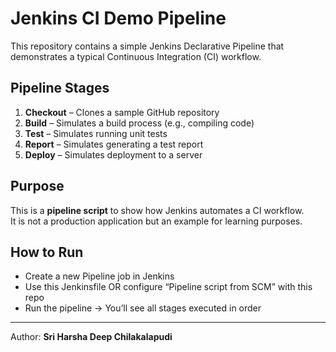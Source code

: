 # Jenkins CI Demo Pipeline

This repository contains a simple Jenkins Declarative Pipeline that demonstrates a typical Continuous Integration (CI) workflow.

## Pipeline Stages
1. **Checkout** – Clones a sample GitHub repository  
2. **Build** – Simulates a build process (e.g., compiling code)  
3. **Test** – Simulates running unit tests  
4. **Report** – Simulates generating a test report  
5. **Deploy** – Simulates deployment to a server  

## Purpose
This is a **pipeline script** to show how Jenkins automates a CI workflow.  
It is not a production application but an example for learning purposes.  

## How to Run
- Create a new Pipeline job in Jenkins  
- Use this Jenkinsfile OR configure “Pipeline script from SCM” with this repo  
- Run the pipeline → You’ll see all stages executed in order  

---

Author: **Sri Harsha Deep Chilakalapudi**  
